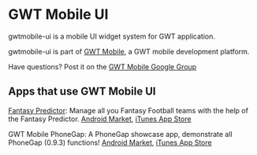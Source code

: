 GWT Mobile UI
============

gwtmobile-ui is a mobile UI widget system for GWT application.

gwtmobile-ui is part of [GWT Mobile](http://github.com/dennisjzh/GwtMobile), a GWT mobile development platform.

Have questions? Post it on the [GWT Mobile Google Group](http://groups.google.com/group/gwtmobile) 

Apps that use GWT Mobile UI
---------------------------

[Fantasy Predictor](http://www.touchonmobile.com): Manage all you Fantasy Football teams with the help of the Fantasy Predictor. 
[Android Market](http://market.android.com/details?id=com.TouchOnMobile.FantasyPredictor), [iTunes App Store](http://itunes.apple.com/us/app/fantasy-predictor/id405605997)

GWT Mobile PhoneGap: A PhoneGap showcase app, demonstrate all PhoneGap (0.9.3) functions!
[Android Market](http://market.android.com/details?id=com.gwtmobile.phonegap), [iTunes App Store](http://itunes.apple.com/us/app/gwt-mobile-phonegap-showcase/id419032500?mt=8&ls=1) 
